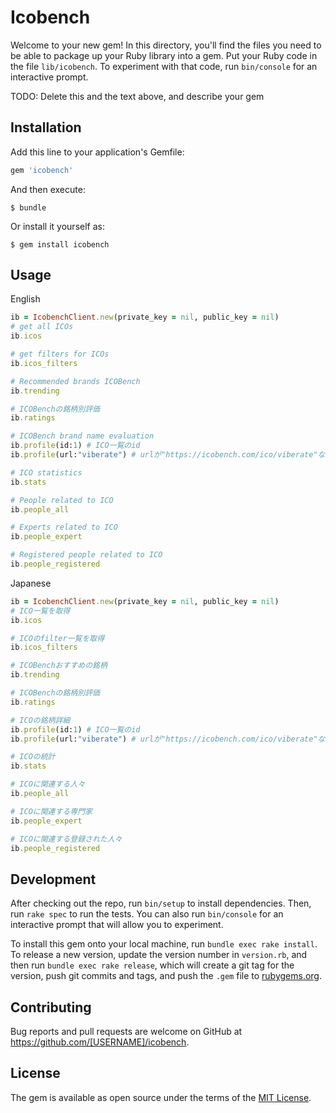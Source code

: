 # Icobench

Welcome to your new gem! In this directory, you'll find the files you need to be able to package up your Ruby library into a gem. Put your Ruby code in the file `lib/icobench`. To experiment with that code, run `bin/console` for an interactive prompt.

TODO: Delete this and the text above, and describe your gem

## Installation

Add this line to your application's Gemfile:

```ruby
gem 'icobench'
```

And then execute:

    $ bundle

Or install it yourself as:

    $ gem install icobench

## Usage

English
```ruby
ib = IcobenchClient.new(private_key = nil, public_key = nil)
# get all ICOs
ib.icos

# get filters for ICOs
ib.icos_filters

# Recommended brands ICOBench
ib.trending

# ICOBenchの銘柄別評価
ib.ratings

# ICOBench brand name evaluation
ib.profile(id:1) # ICO一覧のid
ib.profile(url:"viberate") # urlが"https://icobench.com/ico/viberate"なら"viberate"

# ICO statistics
ib.stats

# People related to ICO
ib.people_all

# Experts related to ICO
ib.people_expert

# Registered people related to ICO
ib.people_registered

```

Japanese
```ruby
ib = IcobenchClient.new(private_key = nil, public_key = nil)
# ICO一覧を取得
ib.icos

# ICOのfilter一覧を取得
ib.icos_filters

# ICOBenchおすすめの銘柄
ib.trending

# ICOBenchの銘柄別評価
ib.ratings

# ICOの銘柄詳細
ib.profile(id:1) # ICO一覧のid
ib.profile(url:"viberate") # urlが"https://icobench.com/ico/viberate"なら"viberate"

# ICOの統計
ib.stats

# ICOに関連する人々
ib.people_all

# ICOに関連する専門家
ib.people_expert

# ICOに関連する登録された人々
ib.people_registered

```


## Development

After checking out the repo, run `bin/setup` to install dependencies. Then, run `rake spec` to run the tests. You can also run `bin/console` for an interactive prompt that will allow you to experiment.

To install this gem onto your local machine, run `bundle exec rake install`. To release a new version, update the version number in `version.rb`, and then run `bundle exec rake release`, which will create a git tag for the version, push git commits and tags, and push the `.gem` file to [rubygems.org](https://rubygems.org).

## Contributing

Bug reports and pull requests are welcome on GitHub at https://github.com/[USERNAME]/icobench.

## License

The gem is available as open source under the terms of the [MIT License](https://opensource.org/licenses/MIT).
